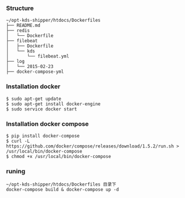 
### Structure
```
~/opt-kds-shipper/htdocs/Dockerfiles
├── README.md
├── redis
│   └── Dockerfile
├── filebeat
│   ├── Dockerfile
│   └── kds
│       └── filebeat.yml
├── log
│   └── 2015-02-23
├── docker-compose-yml

```         


### Installation docker
```
$ sudo apt-get update
$ sudo apt-get install docker-engine
$ sudo service docker start
```
### Installation docker compose
```
$ pip install docker-compose
$ curl -L https://github.com/docker/compose/releases/download/1.5.2/run.sh > /usr/local/bin/docker-compose
$ chmod +x /usr/local/bin/docker-compose
```
### runing
```
~/opt-kds-shipper/htdocs/Dockerfiles 目录下
docker-compose build & docker-compose up -d 
```
